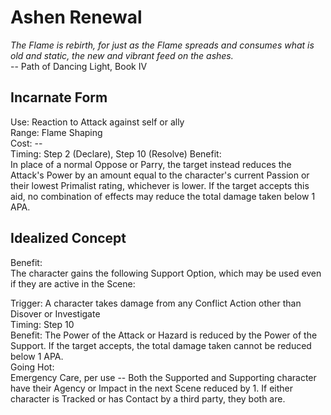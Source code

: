 # Ashen Renewal

*The Flame is rebirth, for just as the Flame spreads and consumes what is old and static, the new and vibrant feed on the ashes.*  
-- Path of Dancing Light, Book IV

## Incarnate Form
Use: Reaction to Attack against self or ally  
Range: Flame Shaping  
Cost: --  
Timing: Step 2 (Declare), Step 10 (Resolve) 
Benefit:  
In place of a normal Oppose or Parry, the target instead reduces the Attack's Power by an amount equal to the character's current Passion or their lowest Primalist rating, whichever is lower. If the target accepts this aid, no combination of effects may reduce the total damage taken below 1 APA.

## Idealized Concept
Benefit:  
The character gains the following Support Option, which may be used even if they are active in the Scene:

Trigger: A character takes damage from any Conflict Action other than Disover or Investigate  
Timing: Step 10  
Benefit: The Power of the Attack or Hazard is reduced by the Power of the Support. If the target accepts, the total damage taken cannot be reduced below 1 APA.  
Going Hot:  
Emergency Care, per use -- Both the Supported and Supporting character have their Agency or Impact in the next Scene reduced by 1. If either character is Tracked or has Contact by a third party, they both are.
